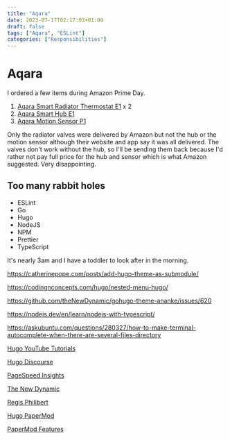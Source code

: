 ```yaml
---
title: "Aqara"
date: 2023-07-17T02:17:03+01:00
draft: false
tags: ["Aqara", "ESLint"]
categories: ["Responsibilities"]
---
```


# Aqara

I ordered a few items during Amazon Prime Day.

1. [Aqara Smart Radiator Thermostat E1](https://www.amazon.co.uk/gp/product/B0B6DTSGSJ/ref=ppx_yo_dt_b_asin_title_o00_s00?ie=UTF8&psc=1) x 2
2. [Aqara Smart Hub E1](https://www.amazon.co.uk/gp/product/B09BJCNCKM/ref=ppx_yo_dt_b_asin_title_o01_s00?ie=UTF8&psc=1)
3. [Aqara Motion Sensor P1](https://www.amazon.co.uk/gp/product/B0B9XZ1D51/ref=ppx_yo_dt_b_asin_title_o01_s00?ie=UTF8&psc=1)

Only the radiator valves were delivered by Amazon but not the hub or the motion sensor although their website and app say it was all delivered. The valves don't work without the hub, so I'll be sending them back because I'd rather not pay full price for the hub and sensor which is what Amazon suggested. Very disappointing.

## Too many rabbit holes

+ ESLint
+ Go
+ Hugo
+ NodeJS
+ NPM
+ Prettier
+ TypeScript

It's nearly 3am and I have a toddler to look after in the morning.

https://catherinepope.com/posts/add-hugo-theme-as-submodule/

https://codingnconcepts.com/hugo/nested-menu-hugo/

https://github.com/theNewDynamic/gohugo-theme-ananke/issues/620

https://nodejs.dev/en/learn/nodejs-with-typescript/

https://askubuntu.com/questions/280327/how-to-make-terminal-autocomplete-when-there-are-several-files-directory

[Hugo YouTube Tutorials](https://www.youtube.com/playlist?list=PLLAZ4kZ9dFpOnyRlyS-liKL5ReHDcj4G3)

[Hugo Discourse](https://discourse.gohugo.io/)

[PageSpeed Insights](https://pagespeed.web.dev/?utm_source=psi&utm_medium=redirect)

[The New Dynamic](https://www.thenewdynamic.com/)

[Regis Philibert](https://www.regisphilibert.com/)

[Hugo PaperMod](https://github.com/adityatelange/hugo-PaperMod/tree/exampleSite/)

[PaperMod Features](https://adityatelange.github.io/hugo-PaperMod/posts/papermod/papermod-features/)